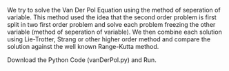 We try to solve the Van Der Pol Equation using the method of seperation of variable. This method used the idea that the second order problem is first split in two first order problem and solve each problem freezing the other variable (method of seperation of variable). We then combine each solution using Lie-Trotter, Strang or other higher order method and compare the solution against the well known Range-Kutta method. 

Download the Python Code (vanDerPol.py) and Run.
